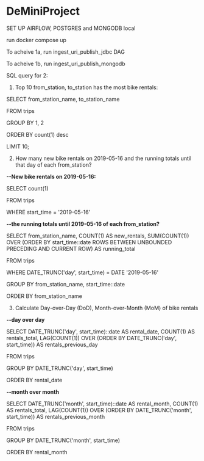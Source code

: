 # DeMiniProject

SET UP AIRFLOW, POSTGRES and MONGODB local

run docker compose up

To acheive 1a, run ingest_uri_publish_jdbc DAG

To acheive 1b, run ingest_uri_publish_mongodb

SQL query for 2:
1. Top 10 from_station, to_station has the most bike rentals:

SELECT from_station_name, to_station_name

FROM trips

GROUP BY 1, 2

ORDER BY count(1) desc

LIMIT 10;

2. How many new bike rentals on 2019-05-16 and the running totals until that day of each from_station?

**--New bike rentals on 2019-05-16:**

SELECT count(1)

FROM trips

WHERE  start_time = '2019-05-16'


**--the running totals until 2019-05-16 of each from_station?**

SELECT from_station_name, COUNT(1) AS new_rentals, SUM(COUNT(1)) OVER (ORDER BY start_time::date ROWS BETWEEN UNBOUNDED PRECEDING AND CURRENT ROW) AS running_total

FROM trips

WHERE DATE_TRUNC('day', start_time) = DATE '2019-05-16'

GROUP BY from_station_name, start_time::date

ORDER BY from_station_name

3. Calculate Day-over-Day (DoD), Month-over-Month (MoM) of bike rentals

**--day over day**

SELECT DATE_TRUNC('day', start_time)::date AS rental_date, COUNT(1) AS rentals_total, LAG(COUNT(1)) OVER (ORDER BY DATE_TRUNC('day', start_time)) AS rentals_previous_day

FROM trips

GROUP BY DATE_TRUNC('day', start_time)

ORDER BY rental_date
    
**--month over month**

SELECT DATE_TRUNC('month', start_time)::date AS rental_month, COUNT(1) AS rentals_total, LAG(COUNT(1)) OVER (ORDER BY DATE_TRUNC('month', start_time)) AS rentals_previous_month

FROM trips

GROUP BY DATE_TRUNC('month', start_time)

ORDER BY rental_month
